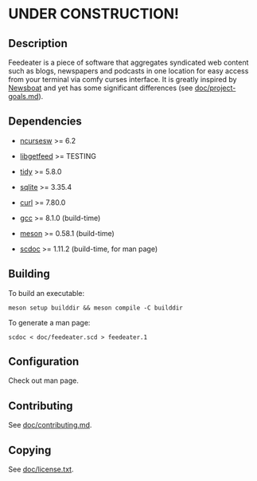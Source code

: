 # UNDER CONSTRUCTION!

## Description

Feedeater is a piece of software that aggregates syndicated web content such as blogs, newspapers and podcasts in one location for easy access from your terminal via comfy curses interface. It is greatly inspired by [Newsboat](https://www.newsboat.org) and yet has some significant differences (see [doc/project-goals.md](https://gitlab.com/got2teas/feedeater/-/blob/main/doc/project-goals.md)).

## Dependencies

* [ncursesw](https://invisible-island.net/ncurses) >= 6.2

* [libgetfeed](https://gitlab.com/got2teas/libgetfeed) >= TESTING

* [tidy](http://www.html-tidy.org) >= 5.8.0

* [sqlite](https://www.sqlite.org) >= 3.35.4

* [curl](https://curl.se) >= 7.80.0

* [gcc](https://gcc.gnu.org) >= 8.1.0 (build-time)

* [meson](https://github.com/mesonbuild/meson) >= 0.58.1 (build-time)

* [scdoc](https://git.sr.ht/~sircmpwn/scdoc) >= 1.11.2 (build-time, for man page)

## Building

To build an executable:

```
meson setup builddir && meson compile -C builddir
```

To generate a man page:

```
scdoc < doc/feedeater.scd > feedeater.1
```

## Configuration

Check out man page.

## Contributing

See [doc/contributing.md](https://gitlab.com/got2teas/feedeater/-/blob/main/doc/contributing.md).

## Copying

See [doc/license.txt](https://gitlab.com/got2teas/feedeater/-/blob/main/doc/license.txt).
